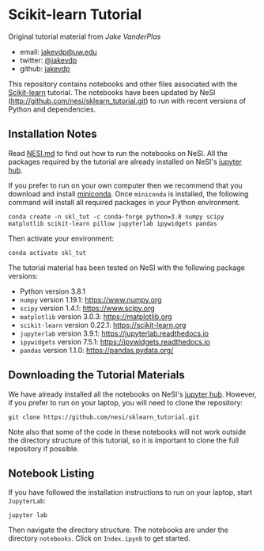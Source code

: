 # Scikit-learn Tutorial

Original tutorial material from *Jake VanderPlas*

- email: <jakevdp@uw.edu>
- twitter: [@jakevdp](https://twitter.com/jakevdp)
- github: [jakevdp](http://github.com/jakevdp)

This repository contains notebooks and other files associated with the
[Scikit-learn](http://scikit-learn.org) tutorial. The notebooks have been 
updated by NeSI (http://github.com/nesi/sklearn_tutorial.git) to run with recent
versions of Python and dependencies.


## Installation Notes

Read [NESI.md](NESI.md) to find out how to run the notebooks on NeSI.
All the packages required by the tutorial are already installed on NeSI's [jupyter hub](https://jupyter.nesi.org.nz/).

If you prefer to run on your own computer then we recommend that you download and install [miniconda](http://conda.pydata.org/miniconda.html).
Once `miniconda` is installed, the following command will install all required packages in your Python environment.
```
conda create -n skl_tut -c conda-forge python=3.8 numpy scipy matplotlib scikit-learn pillow jupyterlab ipywidgets pandas
```
Then activate your environment:
```
conda activate skl_tut
```

The tutorial material has been tested on NeSI with the following package versions:
- Python version 3.8.1
- `numpy` version 1.19.1: https://www.numpy.org
- `scipy` version 1.4.1: https://www.scipy.org
- `matplotlib` version 3.0.3: https://matplotlib.org
- `scikit-learn` version 0.22.1: https://scikit-learn.org
- `jupyterlab` version 3.9.1: https://jupyterlab.readthedocs.io
- `ipywidgets` version 7.5.1: https://ipywidgets.readthedocs.io
- `pandas` version 1.1.0: https://pandas.pydata.org/


## Downloading the Tutorial Materials

We have already installed all the notebooks on NeSI's [jupyter hub](https://jupyter.nesi.org.nz/). However,
if you prefer to run on your laptop, you will need to clone the repository:
```
git clone https://github.com/nesi/sklearn_tutorial.git
```

Note also that some of the code in these notebooks will not work outside the
directory structure of this tutorial, so it is important to clone the full
repository if possible.


## Notebook Listing

If you have followed the installation instructions to run on your laptop, start `JupyterLab`:
```
jupyter lab 
```
Then navigate the directory structure. The notebooks are under the directory `notebooks`.
Click on `Index.ipynb` to get started.
